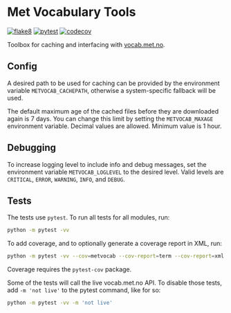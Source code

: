 # Met Vocabulary Tools

[![flake8](https://github.com/metno/met-vocab-tools/actions/workflows/syntax.yml/badge.svg)](https://github.com/metno/met-vocab-tools/actions/workflows/syntax.yml)
[![pytest](https://github.com/metno/met-vocab-tools/actions/workflows/pytest.yml/badge.svg)](https://github.com/metno/met-vocab-tools/actions/workflows/pytest.yml)
[![codecov](https://codecov.io/gh/metno/met-vocab-tools/branch/main/graph/badge.svg?token=ArC7kOj59U)](https://codecov.io/gh/metno/met-vocab-tools)

Toolbox for caching and interfacing with [vocab.met.no](https://vocab.met.no/).

## Config

A desired path to be used for caching can be provided by the environment variable
`METVOCAB_CACHEPATH`, otherwise a system-specific fallback will be used.

The default maximum age of the cached files before they are downloaded again is 7 days. You can
change this limit by setting the `METVOCAB_MAXAGE` environment variable. Decimal values are
allowed. Minimum value is 1 hour.

## Debugging

To increase logging level to include info and debug messages, set the environment variable
`METVOCAB_LOGLEVEL` to the desired level. Valid levels are `CRITICAL`, `ERROR`, `WARNING`, `INFO`,
and `DEBUG`.

## Tests

The tests use `pytest`. To run all tests for all modules, run:

```bash
python -m pytest -vv
```

To add coverage, and to optionally generate a coverage report in XML, run:

```bash
python -m pytest -vv --cov=metvocab --cov-report=term --cov-report=xml
```

Coverage requires the `pytest-cov` package.

Some of the tests will call the live vocab.met.no API. To disable those tests, add `-m 'not live'`
to the pytest command, like for so:

```bash
python -m pytest -vv -m 'not live'
```
